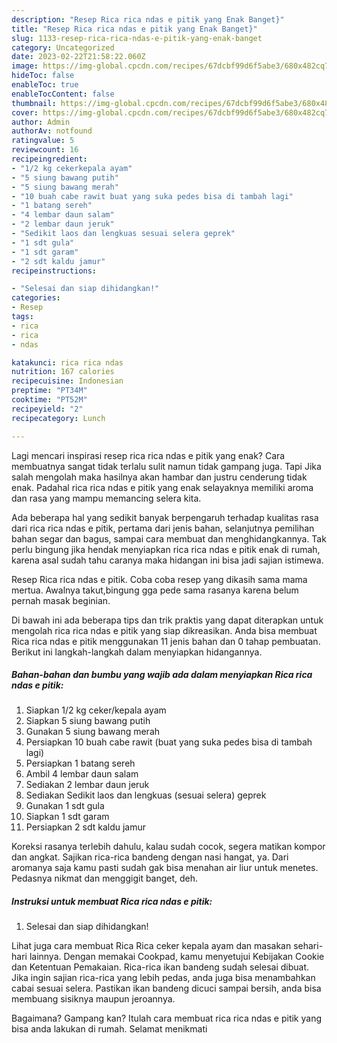 ```yaml
---
description: "Resep Rica rica ndas e pitik yang Enak Banget}"
title: "Resep Rica rica ndas e pitik yang Enak Banget}"
slug: 1133-resep-rica-rica-ndas-e-pitik-yang-enak-banget
category: Uncategorized
date: 2023-02-22T21:58:22.060Z
image: https://img-global.cpcdn.com/recipes/67dcbf99d6f5abe3/680x482cq70/rica-rica-ndas-e-pitik-foto-resep-utama.jpg
hideToc: false
enableToc: true
enableTocContent: false
thumbnail: https://img-global.cpcdn.com/recipes/67dcbf99d6f5abe3/680x482cq70/rica-rica-ndas-e-pitik-foto-resep-utama.jpg
cover: https://img-global.cpcdn.com/recipes/67dcbf99d6f5abe3/680x482cq70/rica-rica-ndas-e-pitik-foto-resep-utama.jpg
author: Admin
authorAv: notfound
ratingvalue: 5
reviewcount: 16
recipeingredient:
- "1/2 kg cekerkepala ayam"
- "5 siung bawang putih"
- "5 siung bawang merah"
- "10 buah cabe rawit buat yang suka pedes bisa di tambah lagi"
- "1 batang sereh"
- "4 lembar daun salam"
- "2 lembar daun jeruk"
- "Sedikit laos dan lengkuas sesuai selera geprek"
- "1 sdt gula"
- "1 sdt garam"
- "2 sdt kaldu jamur"
recipeinstructions:

- "Selesai dan siap dihidangkan!"
categories:
- Resep
tags:
- rica
- rica
- ndas

katakunci: rica rica ndas 
nutrition: 167 calories
recipecuisine: Indonesian
preptime: "PT34M"
cooktime: "PT52M"
recipeyield: "2"
recipecategory: Lunch

---
```



Lagi mencari inspirasi resep rica rica ndas e pitik yang enak? Cara membuatnya sangat tidak terlalu sulit namun tidak gampang juga. Tapi Jika salah mengolah maka hasilnya akan hambar dan justru cenderung tidak enak. Padahal rica rica ndas e pitik yang enak selayaknya memiliki aroma dan rasa yang mampu memancing selera kita.


Ada beberapa hal yang sedikit banyak berpengaruh terhadap kualitas rasa dari rica rica ndas e pitik, pertama dari jenis bahan, selanjutnya pemilihan bahan segar dan bagus, sampai cara membuat dan menghidangkannya. Tak perlu bingung jika hendak menyiapkan rica rica ndas e pitik enak di rumah, karena asal sudah tahu caranya maka hidangan ini bisa jadi sajian istimewa.

Resep Rica rica ndas e pitik. Coba coba resep yang dikasih sama mama mertua. Awalnya takut,bingung gga pede sama rasanya karena belum pernah masak beginian.


Di bawah ini ada beberapa tips dan trik praktis yang dapat diterapkan untuk mengolah rica rica ndas e pitik yang siap dikreasikan. Anda bisa membuat Rica rica ndas e pitik menggunakan 11 jenis bahan dan 0 tahap pembuatan. Berikut ini langkah-langkah dalam menyiapkan hidangannya.

<!--inarticleads1-->

##### Bahan-bahan dan bumbu yang wajib ada dalam menyiapkan Rica rica ndas e pitik:

1. Siapkan 1/2 kg ceker/kepala ayam
1. Siapkan 5 siung bawang putih
1. Gunakan 5 siung bawang merah
1. Persiapkan 10 buah cabe rawit (buat yang suka pedes bisa di tambah lagi)
1. Persiapkan 1 batang sereh
1. Ambil 4 lembar daun salam
1. Sediakan 2 lembar daun jeruk
1. Sediakan Sedikit laos dan lengkuas (sesuai selera) geprek
1. Gunakan 1 sdt gula
1. Siapkan 1 sdt garam
1. Persiapkan 2 sdt kaldu jamur


Koreksi rasanya terlebih dahulu, kalau sudah cocok, segera matikan kompor dan angkat. Sajikan rica-rica bandeng dengan nasi hangat, ya. Dari aromanya saja kamu pasti sudah gak bisa menahan air liur untuk menetes. Pedasnya nikmat dan menggigit banget, deh. 

<!--inarticleads2-->

##### Instruksi untuk membuat Rica rica ndas e pitik:


1. Selesai dan siap dihidangkan!

Lihat juga cara membuat Rica Rica ceker kepala ayam dan masakan sehari-hari lainnya. Dengan memakai Cookpad, kamu menyetujui Kebijakan Cookie dan Ketentuan Pemakaian. Rica-rica ikan bandeng sudah selesai dibuat. Jika ingin sajian rica-rica yang lebih pedas, anda juga bisa menambahkan cabai sesuai selera. Pastikan ikan bandeng dicuci sampai bersih, anda bisa membuang sisiknya maupun jeroannya. 

Bagaimana? Gampang kan? Itulah cara membuat rica rica ndas e pitik yang bisa anda lakukan di rumah. Selamat menikmati
